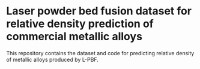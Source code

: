 # Laser powder bed fusion dataset for relative density prediction of commercial metallic alloys
This repository contains the dataset and code for predicting relative density of metallic alloys produced by L-PBF.
